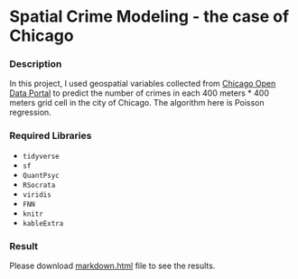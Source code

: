 # Spatial Crime Modeling - the case of Chicago

### Description
In this project, I used geospatial variables collected from [Chicago Open Data Portal](https://data.cityofchicago.org/) to predict the number of crimes in each 400 meters * 400 meters grid cell in the city of Chicago. The algorithm here is Poisson regression.

### Required Libraries
- `tidyverse`
- `sf`
- `QuantPsyc`
- `RSocrata`
- `viridis`
- `FNN`
- `knitr`
- `kableExtra`

### Result
Please download [markdown.html](https://github.com/makwingchi/Chicago-Crime-Prediction/blob/master/markdown.html) file to see the results.
